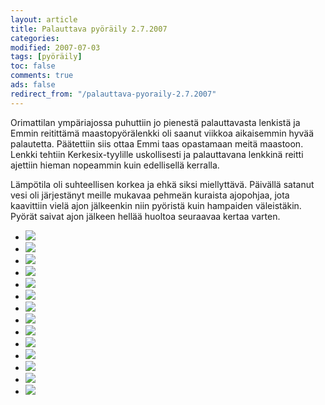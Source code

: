 ```yaml
--- 
layout: article 
title: Palauttava pyöräily 2.7.2007 
categories: 
modified: 2007-07-03 
tags: [pyöräily]
toc: false 
comments: true 
ads: false 
redirect_from: "/palauttava-pyoraily-2.7.2007" 
--- 
```


Orimattilan ympäriajossa puhuttiin jo pienestä palauttavasta lenkistä ja
Emmin reitittämä maastopyörälenkki oli saanut viikkoa aikaisemmin hyvää
palautetta. Päätettiin siis ottaa Emmi taas opastamaan meitä maastoon.
Lenkki tehtiin Kerkesix-tyylille uskollisesti ja palauttavana lenkkinä
reitti ajettiin hieman nopeammin kuin edellisellä kerralla.

Lämpötila oli suhteellisen korkea ja ehkä siksi miellyttävä. Päivällä
satanut vesi oli järjestänyt meille mukavaa pehmeän kuraista ajopohjaa,
jota kaavittiin vielä ajon jälkeenkin niin pyöristä kuin hampaiden
väleistäkin. Pyörät saivat ajon jälkeen hellää huoltoa seuraavaa kertaa
varten.

<div class="image-gallery">

-   [![](/Media/Default/ImageGalleries/palauttava-pyoraily-2.7.2007/Thumbnails/kerkepyöräily%20003.jpg)](/Media/Default/ImageGalleries/palauttava-pyoraily-2.7.2007/kerkepyöräily%20003.jpg)
-   [![](/Media/Default/ImageGalleries/palauttava-pyoraily-2.7.2007/Thumbnails/kerkepyöräily%20004.jpg)](/Media/Default/ImageGalleries/palauttava-pyoraily-2.7.2007/kerkepyöräily%20004.jpg)
-   [![](/Media/Default/ImageGalleries/palauttava-pyoraily-2.7.2007/Thumbnails/kerkepyöräily%20005.jpg)](/Media/Default/ImageGalleries/palauttava-pyoraily-2.7.2007/kerkepyöräily%20005.jpg)
-   [![](/Media/Default/ImageGalleries/palauttava-pyoraily-2.7.2007/Thumbnails/kerkepyöräily%20007.jpg)](/Media/Default/ImageGalleries/palauttava-pyoraily-2.7.2007/kerkepyöräily%20007.jpg)
-   [![](/Media/Default/ImageGalleries/palauttava-pyoraily-2.7.2007/Thumbnails/kerkepyöräily%20008.jpg)](/Media/Default/ImageGalleries/palauttava-pyoraily-2.7.2007/kerkepyöräily%20008.jpg)
-   [![](/Media/Default/ImageGalleries/palauttava-pyoraily-2.7.2007/Thumbnails/kerkepyöräily%20010.jpg)](/Media/Default/ImageGalleries/palauttava-pyoraily-2.7.2007/kerkepyöräily%20010.jpg)
-   [![](/Media/Default/ImageGalleries/palauttava-pyoraily-2.7.2007/Thumbnails/kerkepyöräily%20011.jpg)](/Media/Default/ImageGalleries/palauttava-pyoraily-2.7.2007/kerkepyöräily%20011.jpg)
-   [![](/Media/Default/ImageGalleries/palauttava-pyoraily-2.7.2007/Thumbnails/kerkepyöräily%20012.jpg)](/Media/Default/ImageGalleries/palauttava-pyoraily-2.7.2007/kerkepyöräily%20012.jpg)
-   [![](/Media/Default/ImageGalleries/palauttava-pyoraily-2.7.2007/Thumbnails/kerkepyöräily%20014.jpg)](/Media/Default/ImageGalleries/palauttava-pyoraily-2.7.2007/kerkepyöräily%20014.jpg)
-   [![](/Media/Default/ImageGalleries/palauttava-pyoraily-2.7.2007/Thumbnails/kerkepyöräily%20016.jpg)](/Media/Default/ImageGalleries/palauttava-pyoraily-2.7.2007/kerkepyöräily%20016.jpg)
-   [![](/Media/Default/ImageGalleries/palauttava-pyoraily-2.7.2007/Thumbnails/kerkepyöräily%20021.jpg)](/Media/Default/ImageGalleries/palauttava-pyoraily-2.7.2007/kerkepyöräily%20021.jpg)
-   [![](/Media/Default/ImageGalleries/palauttava-pyoraily-2.7.2007/Thumbnails/kerkepyöräily%20023.jpg)](/Media/Default/ImageGalleries/palauttava-pyoraily-2.7.2007/kerkepyöräily%20023.jpg)
-   [![](/Media/Default/ImageGalleries/palauttava-pyoraily-2.7.2007/Thumbnails/kerkepyöräily%20027.jpg)](/Media/Default/ImageGalleries/palauttava-pyoraily-2.7.2007/kerkepyöräily%20027.jpg)
-   [![](/Media/Default/ImageGalleries/palauttava-pyoraily-2.7.2007/Thumbnails/kerkepyöräily%20028.jpg)](/Media/Default/ImageGalleries/palauttava-pyoraily-2.7.2007/kerkepyöräily%20028.jpg)

</div>
